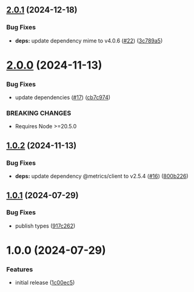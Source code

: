 ## [2.0.1](https://github.com/eik-lib/sink-file-system/compare/v2.0.0...v2.0.1) (2024-12-18)


### Bug Fixes

* **deps:** update dependency mime to v4.0.6 ([#22](https://github.com/eik-lib/sink-file-system/issues/22)) ([3c789a5](https://github.com/eik-lib/sink-file-system/commit/3c789a5f258aaf862bc29512b7525d9c94d7322a))

# [2.0.0](https://github.com/eik-lib/sink-file-system/compare/v1.0.2...v2.0.0) (2024-11-13)


### Bug Fixes

* update dependencies  ([#17](https://github.com/eik-lib/sink-file-system/issues/17)) ([cb7c974](https://github.com/eik-lib/sink-file-system/commit/cb7c974eff940b2a078a4f8263c1f9dcfcf54956))


### BREAKING CHANGES

* Requires Node >=20.5.0

## [1.0.2](https://github.com/eik-lib/sink-file-system/compare/v1.0.1...v1.0.2) (2024-11-13)


### Bug Fixes

* **deps:** update dependency @metrics/client to v2.5.4 ([#16](https://github.com/eik-lib/sink-file-system/issues/16)) ([800b226](https://github.com/eik-lib/sink-file-system/commit/800b22602af2d7e326948d8914262ee0226356b2))

## [1.0.1](https://github.com/eik-lib/sink-file-system/compare/v1.0.0...v1.0.1) (2024-07-29)


### Bug Fixes

* publish types ([917c262](https://github.com/eik-lib/sink-file-system/commit/917c262010855c689ec762fe76cd1cabfa4dcf7f))

# 1.0.0 (2024-07-29)


### Features

* initial release ([1c00ec5](https://github.com/eik-lib/sink-file-system/commit/1c00ec533dbec7d08a05ef1b7f9a3575a34db01a))
